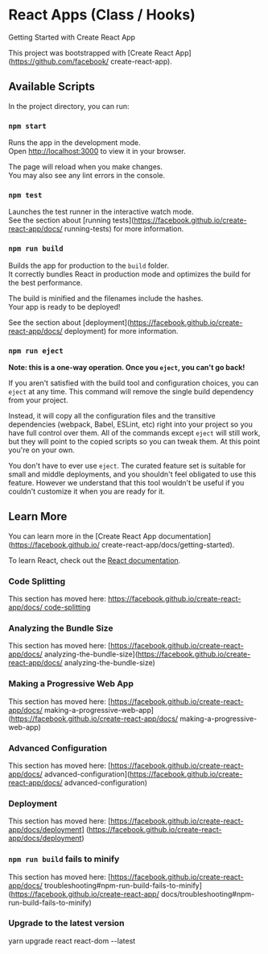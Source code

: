 # React Apps (Class / Hooks)
Getting Started with Create React App

This project was bootstrapped with [Create React App](https://github.com/facebook/
create-react-app).

## Available Scripts

In the project directory, you can run:

### `npm start`

Runs the app in the development mode.\
Open [http://localhost:3000](http://localhost:3000) to view it in your browser.

The page will reload when you make changes.\
You may also see any lint errors in the console.

### `npm test`

Launches the test runner in the interactive watch mode.\
See the section about [running tests](https://facebook.github.io/create-react-app/docs/
running-tests) for more information.

### `npm run build`

Builds the app for production to the `build` folder.\
It correctly bundles React in production mode and optimizes the build for the best 
performance.

The build is minified and the filenames include the hashes.\
Your app is ready to be deployed!

See the section about [deployment](https://facebook.github.io/create-react-app/docs/
deployment) for more information.

### `npm run eject`

**Note: this is a one-way operation. Once you `eject`, you can't go back!**

If you aren't satisfied with the build tool and configuration choices, you can `eject` at 
any time. This command will remove the single build dependency from your project.

Instead, it will copy all the configuration files and the transitive dependencies 
(webpack, Babel, ESLint, etc) right into your project so you have full control over them. 
All of the commands except `eject` will still work, but they will point to the copied 
scripts so you can tweak them. At this point you're on your own.

You don't have to ever use `eject`. The curated feature set is suitable for small and 
middle deployments, and you shouldn't feel obligated to use this feature. However we 
understand that this tool wouldn't be useful if you couldn't customize it when you are 
ready for it.

## Learn More

You can learn more in the [Create React App documentation](https://facebook.github.io/
create-react-app/docs/getting-started).

To learn React, check out the [React documentation](https://reactjs.org/).

### Code Splitting

This section has moved here: [https://facebook.github.io/create-react-app/docs/
code-splitting](https://facebook.github.io/create-react-app/docs/code-splitting)

### Analyzing the Bundle Size

This section has moved here: [https://facebook.github.io/create-react-app/docs/
analyzing-the-bundle-size](https://facebook.github.io/create-react-app/docs/
analyzing-the-bundle-size)

### Making a Progressive Web App

This section has moved here: [https://facebook.github.io/create-react-app/docs/
making-a-progressive-web-app](https://facebook.github.io/create-react-app/docs/
making-a-progressive-web-app)

### Advanced Configuration

This section has moved here: [https://facebook.github.io/create-react-app/docs/
advanced-configuration](https://facebook.github.io/create-react-app/docs/
advanced-configuration)

### Deployment

This section has moved here: [https://facebook.github.io/create-react-app/docs/deployment]
(https://facebook.github.io/create-react-app/docs/deployment)

### `npm run build` fails to minify

This section has moved here: [https://facebook.github.io/create-react-app/docs/
troubleshooting#npm-run-build-fails-to-minify](https://facebook.github.io/create-react-app/
docs/troubleshooting#npm-run-build-fails-to-minify)

### Upgrade to the latest version

yarn upgrade react react-dom --latest